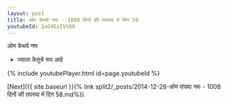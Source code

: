 ```yaml
---
layout: post
title: ओम केथवे नमः - 1008 दिनों की तपस्या में दिन 59
youtubeId: 1aSXExIVt68
---
```

 
 
 ओम केथवे नमः  
 
 -  ज्याला केतुचे रूप आहे 
 
  
 
  
 
 
 
 
 
 


{% include youtubePlayer.html id=page.youtubeId %}
 
[Next]({{ site.baseurl }}{% link  split2/_posts/2014-12-28-ओम संख्या नमः - 1008 दिनों की तपस्या में दिन 58.md%})
 
